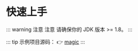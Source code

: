 # 快速上手
::: warning 注意
注意
请确保你的 JDK 版本 >= 1.8。
:::

::: tip 示例项目源码：
👉 [magic](https://gitee.com/zhangquansheng/magic)
:::